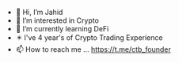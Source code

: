 - 👋 Hi, I’m Jahid
- 👀 I’m interested in Crypto
- 🌱 I’m currently learning DeFi
- ✴️ I've 4 year's of Crypto Trading Experience 
- 📫 How to reach me ... https://t.me/ctb_founder
<!---
CTBFOUNDER/CTBFOUNDER is a ✨ special ✨ repository because its `README.md` (this file) appears on your GitHub profile.
You can click the Preview link to take a look at your changes.
--->
